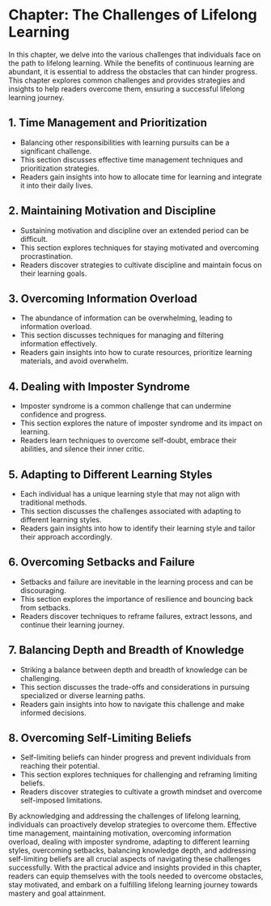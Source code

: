 Chapter: The Challenges of Lifelong Learning
============================================

In this chapter, we delve into the various challenges that individuals face on the path to lifelong learning. While the benefits of continuous learning are abundant, it is essential to address the obstacles that can hinder progress. This chapter explores common challenges and provides strategies and insights to help readers overcome them, ensuring a successful lifelong learning journey.

**1. Time Management and Prioritization**
-----------------------------------------

* Balancing other responsibilities with learning pursuits can be a significant challenge.
* This section discusses effective time management techniques and prioritization strategies.
* Readers gain insights into how to allocate time for learning and integrate it into their daily lives.

**2. Maintaining Motivation and Discipline**
--------------------------------------------

* Sustaining motivation and discipline over an extended period can be difficult.
* This section explores techniques for staying motivated and overcoming procrastination.
* Readers discover strategies to cultivate discipline and maintain focus on their learning goals.

**3. Overcoming Information Overload**
--------------------------------------

* The abundance of information can be overwhelming, leading to information overload.
* This section discusses techniques for managing and filtering information effectively.
* Readers gain insights into how to curate resources, prioritize learning materials, and avoid overwhelm.

**4. Dealing with Imposter Syndrome**
-------------------------------------

* Imposter syndrome is a common challenge that can undermine confidence and progress.
* This section explores the nature of imposter syndrome and its impact on learning.
* Readers learn techniques to overcome self-doubt, embrace their abilities, and silence their inner critic.

**5. Adapting to Different Learning Styles**
--------------------------------------------

* Each individual has a unique learning style that may not align with traditional methods.
* This section discusses the challenges associated with adapting to different learning styles.
* Readers gain insights into how to identify their learning style and tailor their approach accordingly.

**6. Overcoming Setbacks and Failure**
--------------------------------------

* Setbacks and failure are inevitable in the learning process and can be discouraging.
* This section explores the importance of resilience and bouncing back from setbacks.
* Readers discover techniques to reframe failures, extract lessons, and continue their learning journey.

**7. Balancing Depth and Breadth of Knowledge**
-----------------------------------------------

* Striking a balance between depth and breadth of knowledge can be challenging.
* This section discusses the trade-offs and considerations in pursuing specialized or diverse learning paths.
* Readers gain insights into how to navigate this challenge and make informed decisions.

**8. Overcoming Self-Limiting Beliefs**
---------------------------------------

* Self-limiting beliefs can hinder progress and prevent individuals from reaching their potential.
* This section explores techniques for challenging and reframing limiting beliefs.
* Readers discover strategies to cultivate a growth mindset and overcome self-imposed limitations.

By acknowledging and addressing the challenges of lifelong learning, individuals can proactively develop strategies to overcome them. Effective time management, maintaining motivation, overcoming information overload, dealing with imposter syndrome, adapting to different learning styles, overcoming setbacks, balancing knowledge depth, and addressing self-limiting beliefs are all crucial aspects of navigating these challenges successfully. With the practical advice and insights provided in this chapter, readers can equip themselves with the tools needed to overcome obstacles, stay motivated, and embark on a fulfilling lifelong learning journey towards mastery and goal attainment.
